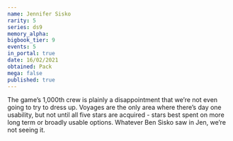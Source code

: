 ```yaml
---
name: Jennifer Sisko
rarity: 5
series: ds9
memory_alpha:
bigbook_tier: 9
events: 5
in_portal: true
date: 16/02/2021
obtained: Pack
mega: false
published: true
---
```


The game’s 1,000th crew is plainly a disappointment that we’re not even going to try to dress up. Voyages are the only area where there’s day one usability, but not until all five stars are acquired - stars best spent on more long term or broadly usable options. Whatever Ben Sisko saw in Jen, we’re not seeing it.
